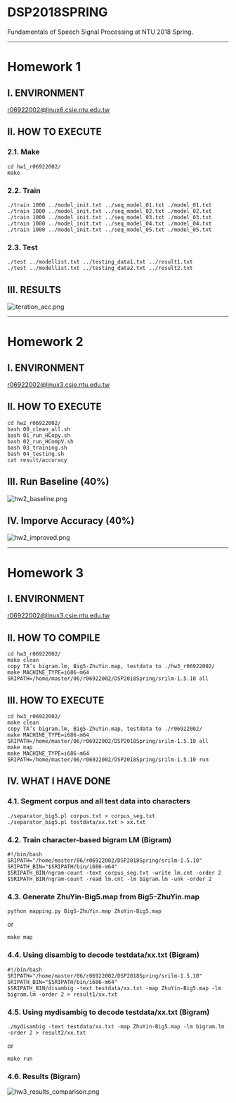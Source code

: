 # DSP2018SPRING
Fundamentals of Speech Signal Processing at NTU 2018 Spring.

***

# Homework 1

## I. ENVIRONMENT
r06922002@linux6.csie.ntu.edu.tw

## II. HOW TO EXECUTE
### 2.1. Make
```
cd hw1_r06922002/
make
```

### 2.2. Train
```
./train 1000 ../model_init.txt ../seq_model_01.txt ./model_01.txt
./train 1000 ../model_init.txt ../seq_model_02.txt ./model_02.txt
./train 1000 ../model_init.txt ../seq_model_03.txt ./model_03.txt
./train 1000 ../model_init.txt ../seq_model_04.txt ./model_04.txt
./train 1000 ../model_init.txt ../seq_model_05.txt ./model_05.txt
```

### 2.3. Test
```
./test ../modellist.txt ../testing_data1.txt ../result1.txt
./test ../modellist.txt ../testing_data2.txt ../result2.txt
```

## III. RESULTS
![iteration_acc.png](https://github.com/JasonYao81000/DSP2018SPRING/blob/master/figures/iteration_acc.png)

***

# Homework 2

## I. ENVIRONMENT
r06922002@linux3.csie.ntu.edu.tw

## II. HOW TO EXECUTE
```
cd hw2_r06922002/
bash 00_clean_all.sh
bash 01_run_HCopy.sh
bash 02_run_HCompV.sh
bash 03_training.sh
bash 04_testing.sh
cat result/accuracy
```

## III. Run Baseline (40%)
![hw2_baseline.png](https://github.com/JasonYao81000/DSP2018SPRING/blob/master/figures/hw2_baseline.png)

## IV. Imporve Accuracy (40%)
![hw2_improved.png](https://github.com/JasonYao81000/DSP2018SPRING/blob/master/figures/hw2_improved.png)

***

# Homework 3

## I. ENVIRONMENT
r06922002@linux3.csie.ntu.edu.tw

## II. HOW TO COMPILE
```
cd hw3_r06922002/
make clean
copy TA’s bigram.lm, Big5-ZhuYin.map, testdata to ./hw3_r06922002/
make MACHINE_TYPE=i686-m64 SRIPATH=/home/master/06/r06922002/DSP2018Spring/srilm-1.5.10 all
```

## III. HOW TO EXECUTE
```
cd hw3_r06922002/
make clean
copy TA’s bigram.lm, Big5-ZhuYin.map, testdata to ./r06922002/
make MACHINE_TYPE=i686-m64 SRIPATH=/home/master/06/r06922002/DSP2018Spring/srilm-1.5.10 all
make map
make MACHINE_TYPE=i686-m64 SRIPATH=/home/master/06/r06922002/DSP2018Spring/srilm-1.5.10 run
```

## IV. WHAT I HAVE DONE
### 4.1. Segment corpus and all test data into characters
```
./separator_big5.pl corpus.txt > corpus_seg.txt
./separator_big5.pl testdata/xx.txt > xx.txt
```

### 4.2. Train character-based bigram LM (Bigram)
```
#!/bin/bash
SRIPATH="/home/master/06/r06922002/DSP2018Spring/srilm-1.5.10"
SRIPATH_BIN="$SRIPATH/bin/i686-m64"
$SRIPATH_BIN/ngram-count -text corpus_seg.txt -write lm.cnt -order 2
$SRIPATH_BIN/ngram-count -read lm.cnt -lm bigram.lm -unk -order 2
```

### 4.3. Generate ZhuYin-Big5.map from Big5-ZhuYin.map
```
python mapping.py Big5-ZhuYin.map ZhuYin-Big5.map
```
or
```
make map
```

### 4.4. Using disambig to decode testdata/xx.txt (Bigram)
```
#!/bin/bash
SRIPATH="/home/master/06/r06922002/DSP2018Spring/srilm-1.5.10"
SRIPATH_BIN="$SRIPATH/bin/i686-m64"
$SRIPATH_BIN/disambig -text testdata/xx.txt -map ZhuYin-Big5.map -lm bigram.lm -order 2 > result1/xx.txt
```

### 4.5. Using mydisambig to decode testdata/xx.txt (Bigram)
```
./mydisambig -text testdata/xx.txt -map ZhuYin-Big5.map -lm bigram.lm -order 2 > result2/xx.txt
```
or
```
make run
```

### 4.6. Results (Bigram)

![hw3_results_comparison.png](https://github.com/JasonYao81000/DSP2018SPRING/blob/master/figures/hw3_results_comparison.png)
